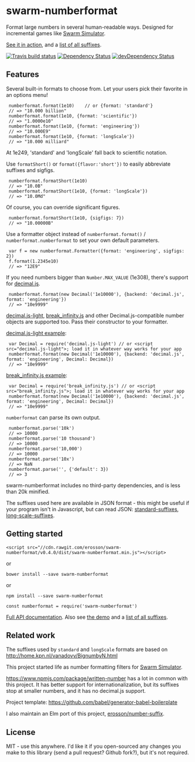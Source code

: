 # swarm-numberformat

Format large numbers in several human-readable ways. Designed for incremental games like [Swarm Simulator](https://swarmsim.github.io).

[See it in action](https://jsbin.com/vitefuhebu/edit?html,output), and a [list of all suffixes](https://erosson.github.io/swarm-numberformat/demo/legend.html).

[![Travis build status](http://img.shields.io/travis/erosson/swarm-numberformat.svg?style=flat)](https://travis-ci.org/erosson/swarm-numberformat)
[![Dependency Status](https://david-dm.org/erosson/swarm-numberformat.svg)](https://david-dm.org/erosson/swarm-numberformat)
[![devDependency Status](https://david-dm.org/erosson/swarm-numberformat/dev-status.svg)](https://david-dm.org/erosson/swarm-numberformat#info=devDependencies)

## Features

Several built-in formats to choose from. Let your users pick their favorite in an options menu!

     numberformat.format(1e10)    // or {format: 'standard'}
     // => "10.000 billion"
     numberformat.format(1e10, {format: 'scientific'})
     // => "1.0000e10"
     numberformat.format(1e10, {format: 'engineering'})
     // => "10.000E9"
     numberformat.format(1e10, {format: 'longScale'})
     // => "10.000 milliard"

At 1e249, 'standard' and 'longScale' fall back to scientific notation.

Use `formatShort()` or `format({flavor:'short'})` to easily abbreviate suffixes and sigfigs.

     numberformat.formatShort(1e10)
     // => "10.0B"
     numberformat.formatShort(1e10, {format: 'longScale'})
     // => "10.0Md"

Of course, you can override significant figures.

     numberformat.formatShort(1e10, {sigfigs: 7})
     // => "10.00000B"

Use a formatter object instead of `numberformat.format()` / `numberformat.numberformat` to set your own default parameters.

     var f = new numberformat.Formatter({format: 'engineering', sigfigs: 2})
     f.format(1.2345e10)
     // => "12E9"

If you need numbers bigger than `Number.MAX_VALUE` (1e308), there's support for [decimal.js](https://github.com/MikeMcl/decimal.js/).

     numberformat.format(new Decimal('1e10000'), {backend: 'decimal.js', format: 'engineering'})
     // => "10e9999"

[decimal.js-light](https://github.com/MikeMcl/decimal.js-light), [break\_infinity.js](https://github.com/Patashu/break_infinity.js) and other Decimal.js-compatible number objects are supported too. Pass their constructor to your formatter.

[decimal.js-light example](https://jsbin.com/yezokofofu/edit?html,output): 

     var Decimal = require('decimal.js-light') // or <script src="decimal.js-light">; load it in whatever way works for your app
     numberformat.format(new Decimal('1e10000'), {backend: 'decimal.js', format: 'engineering', Decimal: Decimal})
     // => "10e9999"
     
[break_infinity.js example](https://jsbin.com/pilefawala/1/edit?html,output):

     var Decimal = require('break_infinity.js') // or <script src="break_infinity.js">; load it in whatever way works for your app
     numberformat.format(new Decimal('1e10000'), {backend: 'decimal.js', format: 'engineering', Decimal: Decimal})
     // => "10e9999"

`numberformat` can parse its own output.

     numberformat.parse('10k')
     // => 10000
     numberformat.parse('10 thousand')
     // => 10000
     numberformat.parse('10,000')
     // => 10000
     numberformat.parse('10x')
     // => NaN
     numberformat.parse('', {'default': 3})
     // => 3

swarm-numberformat includes no third-party dependencies, and is less than 20k minified.

The suffixes used here are available in JSON format - this might be useful if your program isn't in Javascript, but can read JSON:
[standard-suffixes](https://github.com/erosson/swarm-numberformat/blob/master/src/standard-suffixes.json),
[long-scale-suffixes](https://github.com/erosson/swarm-numberformat/blob/master/src/long-scale-suffixes.json).

## Getting started

    <script src="//cdn.rawgit.com/erosson/swarm-numberformat/v0.4.0/dist/swarm-numberformat.min.js"></script>

or

    bower install --save swarm-numberformat

or

    npm install --save swarm-numberformat

    const numberformat = require('swarm-numberformat')

[Full API documentation](https://erosson.github.io/swarm-numberformat/). Also see [the demo](https://jsbin.com/vitefuhebu/edit?html,output) and a [list of all suffixes](https://erosson.github.io/swarm-numberformat/demo/legend.html).

## Related work

The suffixes used by `standard` and `longScale` formats are based on http://home.kpn.nl/vanadovv/BignumbyN.html

This project started life as number formatting filters for [Swarm Simulator](https://github.com/swarmsim/swarm/).

https://www.npmjs.com/package/written-number has a lot in common with this project. It has better support for internationalization, but its suffixes stop at smaller numbers, and it has no decimal.js support.

Project template: https://github.com/babel/generator-babel-boilerplate

I also maintain an Elm port of this project, [erosson/number-suffix](https://github.com/erosson/number-suffix).

## License

MIT - use this anywhere. I'd like it if you open-sourced any changes you make to this library (send a pull request? Github fork?), but it's not required.
